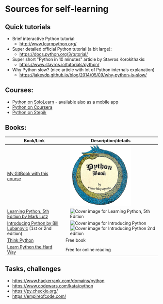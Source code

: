 # Sources for self-learning

## Quick tutorials


* Brief interactive Python tutorial:
    * http://www.learnpython.org/
* Super detailed official Python tutorial (a bit large):
    * https://docs.python.org/3/tutorial/
* Super short "Python in 10 minutes" article by Stavros Korokithakis:
    * https://www.stavros.io/tutorials/python/
* Why Python slow? (nice article with lot of Python internals explanation)
    * https://jakevdp.github.io/blog/2014/05/09/why-python-is-slow/

## Courses:

* [Python on SoloLearn](https://www.sololearn.com/Play/Python#) - available also as a mobile app
* [Python on Coursera](https://www.coursera.org/course/pythonlearn)
* [Python on Stepik](https://stepik.org/course/512/syllabus)


## Books:

| Book/Link  | Description/details
|-------|-----------------------------
| [My GitBook with this course](https://yumedzi.gitbooks.io/python-book/content/) | <img  src="images/python_book_logo.png" alt="Python Book logo with Ouroboros" style="display:inline; margin-left: 15px;" width="200" height="200">
| [Learning Python, 5th Edition by Mark Lutz](https://www.oreilly.com/library/view/learning-python-5th/9781449355722/) | <img style="display:inline; margin-left: 15px;" src="https://learning.oreilly.com/library/cover/9781449355722/" alt="Cover image for Learning Python, 5th Edition" width="140" height="184">
| [Introducing Python by Bill Lubanovic](https://www.oreilly.com/library/view/introducing-python-2nd/9781492051374/) (1st or 2nd edition) | <img style="display:inline; margin-left: 15px;" src="https://learning.oreilly.com/library/cover/9781449361167/" alt="Cover image for Introducing Python" width="140" height="184"><img style="display:inline; margin-left: 15px;" src="https://learning.oreilly.com/library/cover/9781492051374/250w/" alt="Cover image for Introducing Python 2nd edition" width="140" height="184">
|[Think Python](http://greenteapress.com/wp/think-python/) | Free book
|[Learn Python the Hard Way](http://learnpythonthehardway.org/book/) | Free for online reading













## Tasks, challenges
* https://www.hackerrank.com/domains/python
* https://www.codewars.com/kata/python
* https://py.checkio.org/
* https://empireofcode.com/